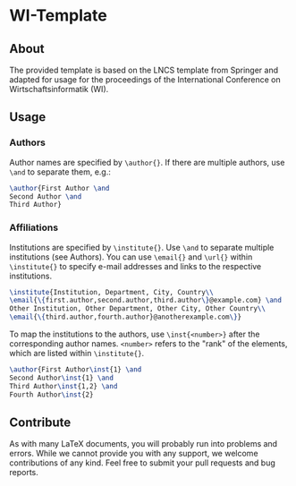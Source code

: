 # WI-Template

## About
The provided template is based on the LNCS template from Springer and adapted for usage for the proceedings of the International Conference on Wirtschaftsinformatik (WI).

## Usage
### Authors
Author names are specified by `\author{}`. If there are multiple authors, use `\and` to separate them, e.g.:

```latex
\author{First Author \and
Second Author \and
Third Author}
```

### Affiliations
Institutions are specified by `\institute{}`. Use `\and` to separate multiple institutions (see Authors).
You can use `\email{}` and `\url{}` within `\institute{}` to specify e-mail addresses and links to the respective institutions.

```latex
\institute{Institution, Department, City, Country\\
\email{\{first.author,second.author,third.author\}@example.com} \and
Other Institution, Other Department, Other City, Other Country\\
\email{\{third.author,fourth.author}@anotherexample.com\}}
```

To map the institutions to the authors, use `\inst{<number>}` after the corresponding author names. 
`<number>` refers to the "rank" of the elements, which are listed within `\institute{}`.

```latex
\author{First Author\inst{1} \and
Second Author\inst{1} \and
Third Author\inst{1,2} \and
Fourth Author\inst{2}
```

## Contribute
As with many LaTeX documents, you will probably run into problems and errors. While we cannot provide you with any support, we welcome contributions of any kind. 
Feel free to submit your pull requests and bug reports.
